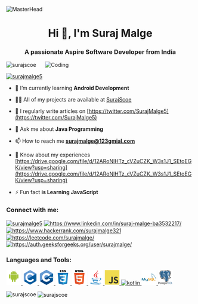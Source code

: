 ![MasterHead](https://1.bp.blogspot.com/-7A4WynwLsMw/XbBpCXG8fHI/AAAAAAAAMt4/uOa1bpLskYgrwGbllhSu2SDj_Mig8SXJQCLcBGAsYHQ/s1600/2000_600px.gif)
<h1 align="center">Hi 👋, I'm Suraj Malge</h1>
<h3 align="center">A passionate Aspire Software Developer from India</h3>
<img align="right" alt="Coding" width="400" src="https://cdn.dribbble.com/users/1162077/screenshots/3848914/programmer.gif">

<p align="left"> <img src="https://komarev.com/ghpvc/?username=surajscoe&label=Profile%20views&color=0e75b6&style=flat" alt="surajscoe" /> </p>

<p align="left"> <a href="https://twitter.com/surajmalge5" target="blank"><img src="https://img.shields.io/twitter/follow/surajmalge5?logo=twitter&style=for-the-badge" alt="surajmalge5" /></a> </p>

- 🌱 I’m currently learning **Android Development**

- 👨‍💻 All of my projects are available at [SurajScoe](SurajScoe)

- 📝 I regularly write articles on [https://twitter.com/SurajMalge5](https://twitter.com/SurajMalge5)

- 💬 Ask me about **Java Programming**

- 📫 How to reach me **surajmalge@123gmial.com**

- 📄 Know about my experiences [https://drive.google.com/file/d/12ARoNlHTz_cVZuCZK_W3s1J1_SEtoEGK/view?usp=sharing](https://drive.google.com/file/d/12ARoNlHTz_cVZuCZK_W3s1J1_SEtoEGK/view?usp=sharing)

- ⚡ Fun fact **is Learning JavaScript**

<h3 align="left">Connect with me:</h3>
<p align="left">
<a href="https://twitter.com/surajmalge5" target="blank"><img align="center" src="https://raw.githubusercontent.com/rahuldkjain/github-profile-readme-generator/master/src/images/icons/Social/twitter.svg" alt="surajmalge5" height="30" width="40" /></a>
<a href="https://www.linkedin.com/in/suraj-malge-ba3532217/" target="blank"><img align="center" src="https://raw.githubusercontent.com/rahuldkjain/github-profile-readme-generator/master/src/images/icons/Social/linked-in-alt.svg" alt="https://www.linkedin.com/in/suraj-malge-ba3532217/" height="30" width="40" /></a>
<a href="https://www.hackerrank.com/surajmalge321" target="blank"><img align="center" src="https://raw.githubusercontent.com/rahuldkjain/github-profile-readme-generator/master/src/images/icons/Social/hackerrank.svg" alt="https://www.hackerrank.com/surajmalge321" height="30" width="40" /></a>
<a href="https://leetcode.com/surajmalge/" target="blank"><img align="center" src="https://raw.githubusercontent.com/rahuldkjain/github-profile-readme-generator/master/src/images/icons/Social/leet-code.svg" alt="https://leetcode.com/surajmalge/" height="30" width="40" /></a>
<a href="https://auth.geeksforgeeks.org/user/surajmalge/" target="blank"><img align="center" src="https://raw.githubusercontent.com/rahuldkjain/github-profile-readme-generator/master/src/images/icons/Social/geeks-for-geeks.svg" alt="https://auth.geeksforgeeks.org/user/surajmalge/" height="30" width="40" /></a>
</p>

<h3 align="left">Languages and Tools:</h3>
<p align="left"> <a href="https://developer.android.com" target="_blank" rel="noreferrer"> <img src="https://raw.githubusercontent.com/devicons/devicon/master/icons/android/android-original-wordmark.svg" alt="android" width="40" height="40"/> </a> <a href="https://www.cprogramming.com/" target="_blank" rel="noreferrer"> <img src="https://raw.githubusercontent.com/devicons/devicon/master/icons/c/c-original.svg" alt="c" width="40" height="40"/> </a> <a href="https://www.w3schools.com/cpp/" target="_blank" rel="noreferrer"> <img src="https://raw.githubusercontent.com/devicons/devicon/master/icons/cplusplus/cplusplus-original.svg" alt="cplusplus" width="40" height="40"/> </a> <a href="https://www.w3schools.com/css/" target="_blank" rel="noreferrer"> <img src="https://raw.githubusercontent.com/devicons/devicon/master/icons/css3/css3-original-wordmark.svg" alt="css3" width="40" height="40"/> </a> <a href="https://www.w3.org/html/" target="_blank" rel="noreferrer"> <img src="https://raw.githubusercontent.com/devicons/devicon/master/icons/html5/html5-original-wordmark.svg" alt="html5" width="40" height="40"/> </a> <a href="https://www.java.com" target="_blank" rel="noreferrer"> <img src="https://raw.githubusercontent.com/devicons/devicon/master/icons/java/java-original.svg" alt="java" width="40" height="40"/> </a> <a href="https://developer.mozilla.org/en-US/docs/Web/JavaScript" target="_blank" rel="noreferrer"> <img src="https://raw.githubusercontent.com/devicons/devicon/master/icons/javascript/javascript-original.svg" alt="javascript" width="40" height="40"/> </a> <a href="https://kotlinlang.org" target="_blank" rel="noreferrer"> <img src="https://www.vectorlogo.zone/logos/kotlinlang/kotlinlang-icon.svg" alt="kotlin" width="40" height="40"/> </a> <a href="https://www.mysql.com/" target="_blank" rel="noreferrer"> <img src="https://raw.githubusercontent.com/devicons/devicon/master/icons/mysql/mysql-original-wordmark.svg" alt="mysql" width="40" height="40"/> </a> <a href="https://www.postgresql.org" target="_blank" rel="noreferrer"> <img src="https://raw.githubusercontent.com/devicons/devicon/master/icons/postgresql/postgresql-original-wordmark.svg" alt="postgresql" width="40" height="40"/> </a> </p>

<p><img align="left" src="https://github-readme-stats.vercel.app/api/top-langs?username=surajscoe&show_icons=true&locale=en&layout=compact" alt="surajscoe" /></p>

<p>&nbsp;<img align="center" src="https://github-readme-stats.vercel.app/api?username=surajscoe&show_icons=true&locale=en" alt="surajscoe" /></p>
